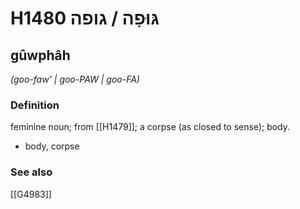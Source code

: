 # H1480 גּוּפָה / גופה

## gûwphâh

_(goo-faw' | ɡoo-PAW | ɡoo-FA)_

### Definition

feminine noun; from [[H1479]]; a corpse (as closed to sense); body.

- body, corpse
### See also

[[G4983]]

